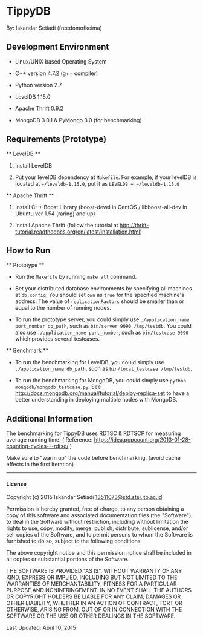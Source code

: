 # TippyDB

By: Iskandar Setiadi (freedomofkeima)

## Development Environment

- Linux/UNIX based Operating System

- C++ version 4.7.2 (g++ compiler)

- Python version 2.7

- LevelDB 1.15.0

- Apache Thrift 0.9.2

- MongoDB 3.0.1 & PyMongo 3.0 (for benchmarking)

## Requirements (Prototype)

** LevelDB **

1. Install LevelDB

2. Put your levelDB dependency at ```Makefile```. For example, if your levelDB is located at ```~/leveldb-1.15.0```, put it as ```LEVELDB = ~/leveldb-1.15.0```


** Apache Thrift **

1. Install C++ Boost Library (boost-devel in CentOS / libboost-all-dev in Ubuntu ver 1.54 (raring) and up)

2. Install Apache Thrift (follow the tutorial at http://thrift-tutorial.readthedocs.org/en/latest/installation.html)

## How to Run

** Prototype **

- Run the ```Makefile``` by running ```make all``` command.

- Set your distributed database environments by specifying all machines at ```db.config```. You should set ```own``` as ```true``` for the specified machine's address. The value of ```replicationFactors``` should be smaller than or equal to the number of running nodes.

- To run the prototype server, you could simply use ```./application_name port_number db_path```, such as ```bin/server 9090 /tmp/testdb```. You could also use ```./application_name port_number```, such as ```bin/testcase 9090``` which provides several testcases.


** Benchmark **

- To run the benchmarking for LevelDB, you could simply use ```./application_name db_path```, such as ```bin/local_testcase /tmp/testdb```.

- To run the benchmarking for MongoDB, you could simply use ```python mongodb/mongodb_testcase.py```. See http://docs.mongodb.org/manual/tutorial/deploy-replica-set to have a better understanding in deploying multiple nodes with MongoDB.

## Additional Information

The benchmarking for TippyDB uses RDTSC & RDTSCP for measuring average running time. ( Reference: https://idea.popcount.org/2013-01-28-counting-cycles---rdtsc/ )

Make sure to "warm up" the code before benchmarking. (avoid cache effects in the first iteration)

---
#### License

Copyright (c) 2015 Iskandar Setiadi <13511073@std.stei.itb.ac.id>

Permission is hereby granted, free of charge, to any person obtaining a copy of this software and associated documentation files (the "Software"), to deal in the Software without restriction, including without limitation the rights to use, copy, modify, merge, publish, distribute, sublicense, and/or sell copies of the Software, and to permit persons to whom the Software is furnished to do so, subject to the following conditions:

The above copyright notice and this permission notice shall be included in all copies or substantial portions of the Software.

THE SOFTWARE IS PROVIDED "AS IS", WITHOUT WARRANTY OF ANY KIND, EXPRESS OR IMPLIED, INCLUDING BUT NOT LIMITED TO THE WARRANTIES OF MERCHANTABILITY, FITNESS FOR A PARTICULAR PURPOSE AND NONINFRINGEMENT. IN NO EVENT SHALL THE AUTHORS OR COPYRIGHT HOLDERS BE LIABLE FOR ANY CLAIM, DAMAGES OR OTHER LIABILITY, WHETHER IN AN ACTION OF CONTRACT, TORT OR OTHERWISE, ARISING FROM, OUT OF OR IN CONNECTION WITH THE SOFTWARE OR THE USE OR OTHER DEALINGS IN THE SOFTWARE.

Last Updated: April 10, 2015

